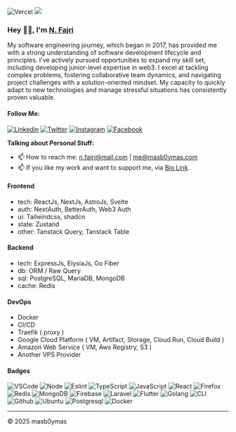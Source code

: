 ![Vercel](https://vercelbadge.vercel.app/api/masb0ymas/next-resume)
[![](https://visitcount.itsvg.in/api?id=masb0ymas&label=Profile%20Views&icon=3&color=0&pretty=true)](https://visitcount.itsvg.in)

### Hey 👋🏽, I'm [N. Fajri](https://www.masb0ymas.my.id/)

My software engineering journey, which began in 2017, has provided me with a strong understanding of software development lifecycle and principles. I've actively pursued opportunities to expand my skill set, including developing junior-level expertise in web3. I excel at tackling complex problems, fostering collaborative team dynamics, and navigating project challenges with a solution-oriented mindset. My capacity to quickly adapt to new technologies and manage stressful situations has consistently proven valuable.

#### Follow Me:

[![Linkedin](https://img.shields.io/badge/Linkedin-Informational?logo=linkedin&color=0A66C2&logoColor=white)](https://www.linkedin.com/in/masb0ymas)
[![Twitter](https://badges.aleen42.com/src/twitter.svg)](https://twitter.com/masb0ymas)
[![Instagram](https://badges.aleen42.com/src/instagram.svg)](https://www.instagram.com/masb0ymas)
[![Facebook](https://badges.aleen42.com/src/facebook.svg)]([https://www.instagram.com/masb0ymas](https://www.facebook.com/profile.php?id=100000480470670))

**Talking about Personal Stuff:**

- 📫 How to reach me: [n.fajri@mail.com](mailto:n.fajri@mail.com) | [me@masb0ymas.com](mailto:me@masb0ymas.com) 
- 📫 If you like my work and want to support me, via [Bio Link](https://s.id/masb0ymas).

#### Frontend
- tech: ReactJs, NextJs, AstroJs, Svelte
- auth: NextAuth, BetterAuth, Web3 Auth
- ui: Tailwindcss, shadcn
- state: Zustand
- other: Tanstack Query, Tanstack Table

#### Backend
- tech: ExpressJs, ElysiaJs, Go Fiber
- db: ORM / Raw Query
- sql: PostgreSQL, MariaDB, MongoDB
- cache: Redis

#### DevOps
- Docker
- CI/CD
- Traefik ( proxy )
- Google Cloud Platform ( VM, Artifact, Storage, Cloud Run, Cloud Build )
- Amazon Web Service ( VM, Aws Registry, S3 )
- Another VPS Provider

#### Badges
![VSCode](https://badges.aleen42.com/src/visual_studio_code.svg)
![Node](https://badges.aleen42.com/src/node.svg)
![Eslint](https://badges.aleen42.com/src/eslint.svg)
![TypeScript](https://badges.aleen42.com/src/typescript.svg)
![JavaScript](https://badges.aleen42.com/src/javascript.svg)
![React](https://badges.aleen42.com/src/react.svg)
![Firefox](https://img.shields.io/badge/Firefox-Information?logo=firefox&color=F54637&logoColor=white)
![Redis](https://img.shields.io/badge/Redis-Informational?logo=redis&color=9E1C10&logoColor=white)
![MongoDB](https://img.shields.io/badge/MongoDB-Informational?logo=mongodb&color=429543&logoColor=white)
![Firebase](https://img.shields.io/badge/Firebase-Informational?logo=firebase&color=F6830D&logoColor=white)
![Laravel](https://img.shields.io/badge/Laravel-FF2D20?Laravel-Informational&logo=laravel&logoColor=white)
![Flutter](https://img.shields.io/badge/Flutter-Information?logo=flutter&color=107EC7&logoColor=white)
![Golang](https://badges.aleen42.com/src/golang.svg)
![CLI](https://badges.aleen42.com/src/cli.svg)
![Github](https://badges.aleen42.com/src/github.svg)
![Ubuntu](https://img.shields.io/badge/Ubuntu-Informational?logo=ubuntu&color=E95420&logoColor=white)
![Postgresql](https://img.shields.io/badge/PostgreSQL-Informational?logo=postgresql&color=31648C&logoColor=white)
![Docker](https://badges.aleen42.com/src/docker.svg)

---
&copy; 2025 masb0ymas

